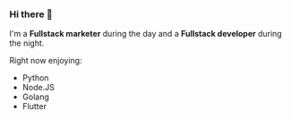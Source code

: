 ### Hi there 👋

I'm a **Fullstack marketer** during the day and a **Fullstack developer** during the night. 

Right now enjoying: 
- Python
- Node.JS
- Golang
- Flutter
<!-- dev -->
<!-- devend -->


